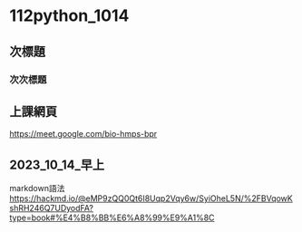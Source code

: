 # 112python_1014
## 次標題
### 次次標題

## 上課網頁
https://meet.google.com/bio-hmps-bpr

## 2023_10_14_早上

markdown語法
https://hackmd.io/@eMP9zQQ0Qt6I8Uqp2Vqy6w/SyiOheL5N/%2FBVqowKshRH246Q7UDyodFA?type=book#%E4%B8%BB%E6%A8%99%E9%A1%8C
